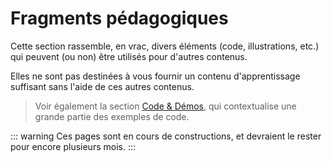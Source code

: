 # Fragments pédagogiques

Cette section rassemble, en vrac, divers éléments (code, illustrations, etc.) qui peuvent (ou non) être utilisés pour d'autres contenus.

Elles ne sont pas destinées à vous fournir un contenu d'apprentissage suffisant sans l'aide de ces autres contenus.

> Voir également la section [Code & Démos](/02-fundamentals/01-code-samples/), qui contextualise une grande partie des exemples de code.

::: warning
Ces pages sont en cours de constructions, et devraient le rester pour encore plusieurs mois.
:::
